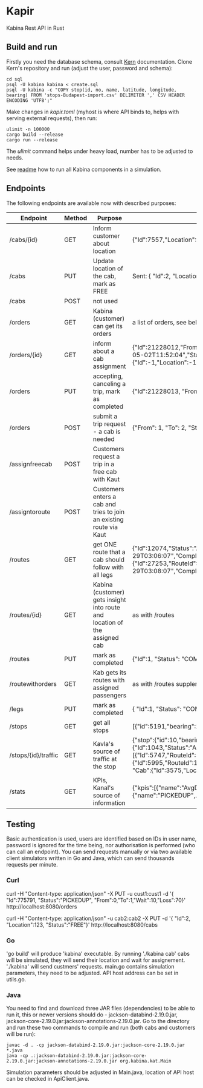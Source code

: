 # Kapir

Kabina Rest API in Rust

## Build and run
Firstly you need the database schema, consult [Kern](https://gitlab.com/kabina/kern) documentation. Clone Kern's repository and run (adjust the user, password and schema):
```
cd sql
psql -U kabina kabina < create.sql
psql -U kabina -c "COPY stop(id, no, name, latitude, longitude, bearing) FROM 'stops-Budapest-import.csv' DELIMITER ',' CSV HEADER ENCODING 'UTF8';"
```

Make changes in *kapir.toml* (myhost is where API binds to, helps with serving external requests), then run:
```
ulimit -n 100000
cargo build --release
cargo run --release
```
The *ulimit* command helps under heavy load, number has to be adjusted to needs. 

See [readme](https://gitlab.com/kabina/kern/-/blob/master/HOWTORUN.md) how to run all Kabina components in a simulation.

## Endpoints
The following endpoints are available now with described purposes:

| Endpoint | Method | Purpose | Response example
|----------|--------|----------------------------------|-----
| /cabs/{id} | GET | Inform customer about location | {"Id":7557,"Location":2700,"Status":"FREE","Seats":12}
| /cabs | PUT | Update location of the cab, mark as FREE | Sent: { "Id":2, "Location":123, "Status":"FREE", "Seats": 15}, Received: { "location": 9, "status": "ASSIGNED" }
| /cabs | POST | not used
| /orders | GET | Kabina (customer) can get its orders | a list of orders, see below
| /orders/{id} | GET | inform about a cab assignment | {"Id":21228012,"From":1,"To":2,"Wait":10,"Loss":20,"Distance":12,"Shared":true,"InPool":false,"Status":"RECEIVED","Received":"2025-05-02T11:52:04","Started":null,"Completed":null,"AtTime":null,"Eta":-1,"Cab":{"Id":-1,"Location":-1,"Status":"CHARGING","Seats":-1},"CustId":100100,"RouteId":-1,"LegId":-1}
| /orders | PUT | accepting, canceling a trip, mark as completed | {"Id":21228013, "From": 2, "To": 1, "Status": "PICKEDUP", "Wait": 100, "Loss": 20}
| /orders | POST | submit a trip request - a cab is needed | {"From": 1, "To": 2, "Status": "RECEIVED", "Wait": 10, "Loss": 20, "Shared": true}
| /assignfreecab | POST | Customers request a trip in a free cab with Kaut |
| /assigntoroute | POST | Customers enters a cab and tries to join an existing route via Kaut |
| /routes | GET | get ONE route that a cab should follow with all legs | {"Id":12074,"Status":"ASSIGNED","Legs":[{"Id":27252,"RouteId":12074,"From":659,"To":480,"Place":0,"Dist":1,"Started":"2025-04-29T03:06:07","Completed":"2025-04-29T03:07:07","Status":"COMPLETED","Passengers":0},{"Id":27253,"RouteId":12074,"From":480,"To":2762,"Place":1,"Dist":2,"Started":"2025-04-29T03:08:07","Completed":null,"Status":"STARTED","Passengers":1}],"Cab":{"Id":1579,"Location":480,"Status":"ASSIGNED","Seats":12}}
| /routes/{id} | GET | Kabina (customer) gets insight into route and location of the assigned cab | as with /routes
| /routes | PUT | mark as completed  | {"Id":1, "Status": "COMPLETED"}
| /routewithorders | GET | Kab gets its routes with assigned passengers | as with /routes supplemented by a list of orders assigned to that route
| /legs | PUT | mark as completed  | { "Id":1, "Status": "COMPLETED" }
| /stops | GET | get all stops | [{"id":5191,"bearing":180,"latitude":47.450156,"longitude":19.033194,"name":"Nyírbátor utca"},{"id": ...
| /stops/{id}/traffic | GET | Kavla's source of traffic at the stop | {"stop":{"id":10,"bearing":-179,"latitude":47.492855,"longitude":19.10876,"name":"Ciprus utca"}, "routes":[{"eta":11,"route":{"Id":1043,"Status":"ASSIGNED", "Legs":[{"Id":5747,"RouteId":1043,"From":3575,"To":4846,"Place":0,"Dist":2,"Started":null,"Completed":null,"Status":"ASSIGNED","Passengers":1},{"Id":5995,"RouteId":1043,"From":4846,"To":1468,"Place":1,"Dist":2,"Started":null,"Completed":null,"Status":"ASSIGNED","Passengers":1}], "Cab":{"Id":3575,"Location":3575,"Status":"ASSIGNED","Seats":12}}}], "cabs":[{"Id":5201,"Location":10,"Status":"FREE","Seats":12}]}
| /stats | GET | KPIs, Kanal's source of information | {"kpis":[{"name":"AvgDemandSize","int_val":587},{"name":"AvgExtenderTime",... ], "orders":[{"name":"COMPLETED","int_val":56056},{"name":"PICKEDUP",... ], "cabs":[{"name":"ASSIGNED","int_val":6892},{"name":"FREE",...]}

## Testing
Basic authentication is used, users are identified based on IDs in user name, password is ignored for the time being, nor authorisation is performed (who can call an endpoint). You can send requests manually or via two available client simulators written in Go and Java, which can send thousands requests per minute.

### Curl
curl -H "Content-type: application/json" -X PUT -u cust1:cust1 -d '{ "Id":775791, "Status":"PICKEDUP", "From":0,"To":1,"Wait":10,"Loss":70}' http://localhost:8080/orders

curl -H "Content-type: application/json" -u cab2:cab2 -X PUT -d '{ "Id":2, "Location":123, "Status":"FREE"}' http://localhost:8080/cabs

### Go
'go build' will produce 'kabina' executable. By running './kabina cab' cabs will be simulated, they will send their location and wait for assignement. './kabina' will send custmers' requests. main.go contains simulation parameters, they need to be adjusted. API host address can be set in utils.go. 

### Java
You need to find and download three JAR files (dependencies) to be able to run it, this or newer versions should do - jackson-databind-2.19.0.jar, jackson-core-2.19.0.jar:jackson-annotations-2.19.0.jar. Go to the directory and run these two commands to compile and run (both cabs and customers will be run):

```
javac -d . -cp jackson-databind-2.19.0.jar:jackson-core-2.19.0.jar *.java
java -cp .:jackson-databind-2.19.0.jar:jackson-core-2.19.0.jar:jackson-annotations-2.19.0.jar org.kabina.kat.Main
```
Simulation parameters should be adjusted in Main.java, location of API host can be checked in ApiClient.java.
